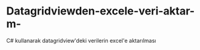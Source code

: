 # Datagridviewden-excele-veri-aktar-m-
C# kullanarak datagridview'deki verilerin excel'e aktarılması 
